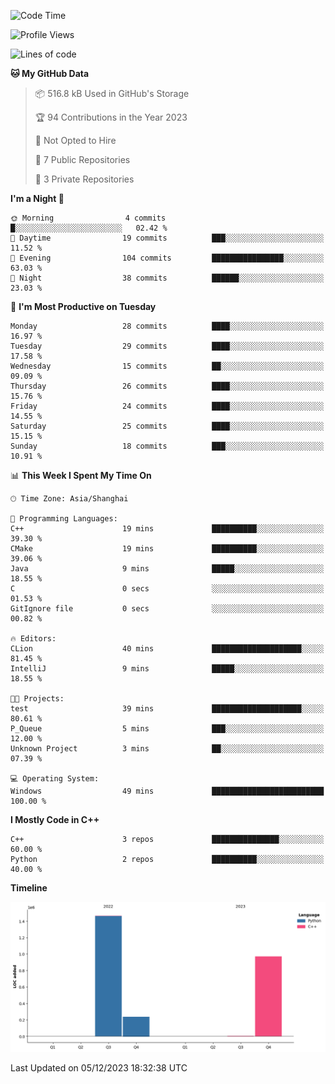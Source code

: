 <!--START_SECTION:waka-->
![Code Time](http://img.shields.io/badge/Code%20Time-63%20hrs%2035%20mins-blue)

![Profile Views](http://img.shields.io/badge/Profile%20Views-38-blue)

![Lines of code](https://img.shields.io/badge/From%20Hello%20World%20I%27ve%20Written-2.7%20million%20lines%20of%20code-blue)

**🐱 My GitHub Data** 

> 📦 516.8 kB Used in GitHub's Storage 
 > 
> 🏆 94 Contributions in the Year 2023
 > 
> 🚫 Not Opted to Hire
 > 
> 📜 7 Public Repositories 
 > 
> 🔑 3 Private Repositories 
 > 
**I'm a Night 🦉** 

```text
🌞 Morning                4 commits           █░░░░░░░░░░░░░░░░░░░░░░░░   02.42 % 
🌆 Daytime                19 commits          ███░░░░░░░░░░░░░░░░░░░░░░   11.52 % 
🌃 Evening                104 commits         ████████████████░░░░░░░░░   63.03 % 
🌙 Night                  38 commits          ██████░░░░░░░░░░░░░░░░░░░   23.03 % 
```
📅 **I'm Most Productive on Tuesday** 

```text
Monday                   28 commits          ████░░░░░░░░░░░░░░░░░░░░░   16.97 % 
Tuesday                  29 commits          ████░░░░░░░░░░░░░░░░░░░░░   17.58 % 
Wednesday                15 commits          ██░░░░░░░░░░░░░░░░░░░░░░░   09.09 % 
Thursday                 26 commits          ████░░░░░░░░░░░░░░░░░░░░░   15.76 % 
Friday                   24 commits          ████░░░░░░░░░░░░░░░░░░░░░   14.55 % 
Saturday                 25 commits          ████░░░░░░░░░░░░░░░░░░░░░   15.15 % 
Sunday                   18 commits          ███░░░░░░░░░░░░░░░░░░░░░░   10.91 % 
```


📊 **This Week I Spent My Time On** 

```text
🕑︎ Time Zone: Asia/Shanghai

💬 Programming Languages: 
C++                      19 mins             ██████████░░░░░░░░░░░░░░░   39.30 % 
CMake                    19 mins             ██████████░░░░░░░░░░░░░░░   39.06 % 
Java                     9 mins              █████░░░░░░░░░░░░░░░░░░░░   18.55 % 
C                        0 secs              ░░░░░░░░░░░░░░░░░░░░░░░░░   01.53 % 
GitIgnore file           0 secs              ░░░░░░░░░░░░░░░░░░░░░░░░░   00.82 % 

🔥 Editors: 
CLion                    40 mins             ████████████████████░░░░░   81.45 % 
IntelliJ                 9 mins              █████░░░░░░░░░░░░░░░░░░░░   18.55 % 

🐱‍💻 Projects: 
test                     39 mins             ████████████████████░░░░░   80.61 % 
P_Queue                  5 mins              ███░░░░░░░░░░░░░░░░░░░░░░   12.00 % 
Unknown Project          3 mins              ██░░░░░░░░░░░░░░░░░░░░░░░   07.39 % 

💻 Operating System: 
Windows                  49 mins             █████████████████████████   100.00 % 
```

**I Mostly Code in C++** 

```text
C++                      3 repos             ███████████████░░░░░░░░░░   60.00 % 
Python                   2 repos             ██████████░░░░░░░░░░░░░░░   40.00 % 
```



**Timeline**

![Lines of Code chart](https://raw.githubusercontent.com/LeKZzzz/LeKZzzz/master/assets/bar_graph.png)


 Last Updated on 05/12/2023 18:32:38 UTC
<!--END_SECTION:waka-->
